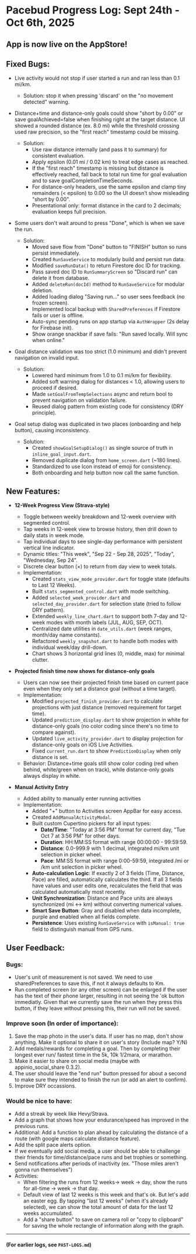 # Pacebud Progress Log: Sept 24th - Oct 6th, 2025

## App is now live on the AppStore!

## Fixed Bugs:
- Live activity would not stop if user started a run and ran less than 0.1 mi/km. 
  - Solution: stop it when pressing 'discard' on the "no movement detected" warning.

- Distance+time and distance-only goals could show "short by 0.00" or save goalAchieved=false when finishing right at the target distance. UI showed a rounded distance (ex. 8.0 mi) while the threshold crossing used raw precision, so the "first reach" timestamp could be missing.
  - Solution:
    - Use raw distance internally (and pass it to summary) for consistent evaluation.
    - Apply epsilon (0.01 mi / 0.02 km) to treat edge cases as reached.
    - If the "first reach" timestamp is missing but distance is effectively reached, fall back to total run time for goal evaluation and to save goalCompletionTimeSeconds.
    - For distance-only headers, use the same epsilon and clamp tiny remainders (< epsilon) to 0.00 so the UI doesn’t show misleading "short by 0.00".
    - Presentational only: format distance in the card to 2 decimals; evaluation keeps full precision.

- Some users don't wait around to press "Done", which is when we save the run.
  - Solution: 
    - Moved save flow from "Done" button to "FINISH" button so runs persist immediately.
    - Created `RunSaveService` to modularly build and persist run data.
    - Modified `saveRunData()` to return Firestore doc ID for tracking.
    - Pass saved doc ID to `RunSummaryScreen` so "Discard run" can delete it from database.
    - Added `deleteRun(docId)` method to `RunSaveService` for modular deletion.
    - Added loading dialog "Saving run..." so user sees feedback (no frozen screen).
    - Implemented local backup with `SharedPreferences` if Firestore fails or user is offline.
    - Auto-sync pending runs on app startup via `AuthWrapper` (2s delay for Firebase init).
    - Show orange snackbar if save fails: "Run saved locally. Will sync when online."

- Goal distance validation was too strict (1.0 minimum) and didn't prevent navigation on invalid input.
  - Solution:
    - Lowered hard minimum from 1.0 to 0.1 mi/km for flexibility.
    - Added soft warning dialog for distances < 1.0, allowing users to proceed if desired.
    - Made `setGoalFromTempSelections` async and return bool to prevent navigation on validation failure.
    - Reused dialog pattern from existing code for consistency (DRY principle).

- Goal setup dialog was duplicated in two places (onboarding and help button), causing inconsistency.
  - Solution:
    - Created `showGoalSetupDialog()` as single source of truth in `inline_goal_input.dart`.
    - Removed duplicate dialog from `home_screen.dart` (~180 lines).
    - Standardized to use Icon instead of emoji for consistency.
    - Both onboarding and help button now call the same function.

## New Features:
- **12-Week Progress View (Strava-style)**
  - Toggle between weekly breakdown and 12-week overview with segmented control.
  - Tap weeks in 12-week view to browse history, then drill down to daily stats in week mode.
  - Tap individual days to see single-day performance with persistent vertical line indicator.
  - Dynamic titles: "This week", "Sep 22 - Sep 28, 2025", "Today", "Wednesday, Sep 24".
  - Discrete clear button (×) to return from day view to week totals.
  - Implementation:
    - Created `stats_view_mode_provider.dart` for toggle state (defaults to Last 12 Weeks).
    - Built `stats_segmented_control.dart` with mode switching.
    - Added `selected_week_provider.dart` and `selected_day_provider.dart` for selection state (tried to follow DRY pattern).
    - Extended `weekly_line_chart.dart` to support both 7-day and 12-week modes with month labels (JUL, AUG, SEP, OCT).
    - Centralized date utilities in `date_utils.dart` (week ranges, month/day name constants).
    - Refactored `weekly_snapshot.dart` to handle both modes with individual week/day drill-down.
    - Chart shows 3 horizontal grid lines (0, middle, max) for minimal clutter.

- **Projected finish time now shows for distance-only goals**
  - Users can now see their projected finish time based on current pace even when they only set a distance goal (without a time target).
  - Implementation:
    - Modified `projected_finish_provider.dart` to calculate projections with just distance (removed requirement for target time).
    - Updated `prediction_display.dart` to show projection in white for distance-only goals (no color coding since there's no time to compare against).
    - Updated `live_activity_provider.dart` to display projection for distance-only goals on iOS Live Activities.
    - Fixed `current_run.dart` to show `PredictionDisplay` when only distance is set.
  - Behavior: Distance+time goals still show color coding (red when behind, white/green when on track), while distance-only goals always display in white.

- **Manual Activity Entry**
  - Added ability to manually enter running activities
  - Implementation:
    - Added "+" button to Activities screen AppBar for easy access.
    - Created `AddManualActivityModal`.
    - Built custom Cupertino pickers for all input types:
      - **Date/Time**: "Today at 3:56 PM" format for current day, "Tue Oct 7 at 3:56 PM" for other days.
      - **Duration**: HH:MM:SS format with range 00:00:00 - 99:59:59.
      - **Distance**: 0.0-999.9 with 1 decimal, integrated mi/km unit selection in picker wheel.
      - **Pace**: MM:SS format with range 0:00-59:59, integrated /mi or /km unit selection in picker wheel.
    - **Auto-calculation Logic**: If exactly 2 of 3 fields (Time, Distance, Pace) are filled, automatically calculates the third. If all 3 fields have values and user edits one, recalculates the field that was calculated automatically most recently.
    - **Unit Synchronization**: Distance and Pace units are always synchronized (mi <-> km) without converting numerical values.
    - **Smart Save Button**: Gray and disabled when data incomplete, purple and enabled when all fields complete.
    - **Persistence**: Uses existing `RunSaveService` with `isManual: true` field to distinguish manual from GPS runs.

## User Feedback:

### Bugs:
- User's unit of measurement is not saved. We need to use sharedPreferences to save this, if not it always defaults to Km.
- Run completed screen (or any other screen) can be enlarged if the user has the text of their phone larger, resulting in not seeing the 'ok button immediatly. Given that we currently save the run when they press this button, if they leave without pressing this, their run will not be saved.


### Improve soon (In order of importance):
1) Save the map photo in the user's data. If user has no map, don't show anything. Make it optional to share it on user's story (Include map? Y/N)
2) Add medals/rewards for completing a goal. Then by completing their longest ever run/ fastest time in the 5k, 10k 1/2mara, or marathon.
3) Make it easier to share on social media (maybe with appinio_social_share 0.3.2).
4) The user should leave the "end run" button pressed for about a second to make sure they intended to finish the run (or add an alert to confirm).
5) Improve DRY occassions.

### Would be nice to have:
- Add a streak by week like Hevy/Strava.
- Add a graph that shows how your endurance/speed has improved in the previous runs.
- Additional: Add a function to plan ahead by calculating the distance of a route (with google maps calculate distance feature).
- Add the split pace alerts option.
- If we eventually add social media, a user should be able to challenge their friends for time/distance/pace runs and bet trophies or something.
- Send notifications after periods of inactivity (ex. "Those miles aren't gonna run themselves")
- Activities:
  - When filtering the runs from 12 weeks-> week -> day, show the runs for all-time -> week -> that day.
  - Default view of last 12 weeks is this week and that's ok. But let's add an easter egg. By tapping "last 12 weeks" (when it's already selected), we can show the total amount of data for the last 12 weeks accumulated.
  - Add a "share button" to save on camera roll or "copy to clipboard" for saving the whole rectangle of information along with the graph.

---
#### (For earlier logs, see `PAST-LOGS.md`)